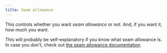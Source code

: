 ```yaml
---
title: Seam allowance
---
```


This controls whether you want _seam allowance_ or not. And, if you want it, how much you want.

This will probably be self-explanatory if you know what seam allowance is. In case you don't, check out [the seam allowance documentation](/docs/sewing/seam-allowance).
